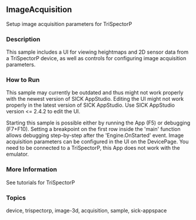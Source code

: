 ## ImageAcquisition

Setup image acquisition parameters for TriSpectorP

### Description

This sample includes a UI for viewing heightmaps and 2D sensor data from a
TriSpectorP device, as well as controls for configuring image acquisition
parameters.

### How to Run

This sample may currently be outdated and thus might not work properly with the newest version of SICK AppStudio.
Editing the UI might not work properly in the latest version of SICK AppStudio. Use SICK AppStudio version <= 2.4.2 to edit the UI.

Starting this sample is possible either by running the App (F5) or
debugging (F7+F10). Setting a breakpoint on the first row inside the 'main'
function allows debugging step-by-step after the 'Engine.OnStarted' event.
Image acquisition parameters can be configured in the UI on the DevicePage.
You need to be connected to a TriSpectorP, this App does not work with the
emulator.

### More Information

See tutorials for TriSpectorP

### Topics

device, trispectorp, image-3d, acquisition, sample, sick-appspace
